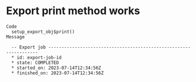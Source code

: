 # Export print method works

    Code
      setup_export_obj$print()
    Message
      
      -- Export job ------------------------------------------------------------------
      * id: export-job-id
      * state: COMPLETED
      * started_on: 2023-07-14T12:34:56Z
      * finished_on: 2023-07-14T12:34:56Z

